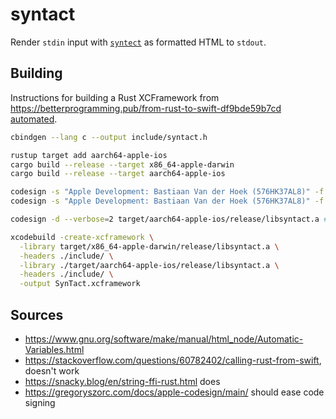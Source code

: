 # syntact

Render `stdin` input with [`syntect`](https://github.com/trishume/syntect) as formatted HTML to `stdout`.

## Building

Instructions for building a Rust XCFramework from https://betterprogramming.pub/from-rust-to-swift-df9bde59b7cd [automated](Makefile).

```sh
cbindgen --lang c --output include/syntact.h

rustup target add aarch64-apple-ios
cargo build --release --target x86_64-apple-darwin
cargo build --release --target aarch64-apple-ios

codesign -s "Apple Development: Bastiaan Van der Hoek (576HK37AL8)" -f target/x86_64-apple-darwin/release/libsyntact.a
codesign -s "Apple Development: Bastiaan Van der Hoek (576HK37AL8)" -f target/aarch64-apple-ios/release/libsyntact.a

codesign -d --verbose=2 target/aarch64-apple-ios/release/libsyntact.a # verify signatures

xcodebuild -create-xcframework \
  -library target/x86_64-apple-darwin/release/libsyntact.a \
  -headers ./include/ \
  -library ./target/aarch64-apple-ios/release/libsyntact.a \
  -headers ./include/ \
  -output SynTact.xcframework
```

## Sources
- https://www.gnu.org/software/make/manual/html_node/Automatic-Variables.html
- https://stackoverflow.com/questions/60782402/calling-rust-from-swift, doesn't work
- https://snacky.blog/en/string-ffi-rust.html does
- https://gregoryszorc.com/docs/apple-codesign/main/ should ease code signing
